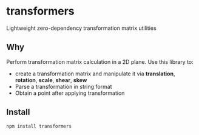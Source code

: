 # transformers
Lightweight zero-dependency transformation matrix utilities

## Why
Perform transformation matrix calculation in a 2D plane. Use this library to:
- create a transformation matrix and manipulate it via **translation**, **rotation**, **scale**, **shear**, **skew** 
- Parse a transformation in string format
- Obtain a point after applying transformation

## Install
```javascript
npm install transformers
```